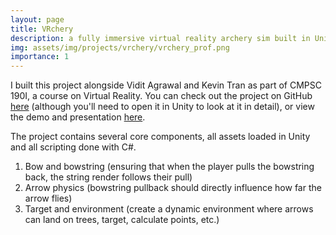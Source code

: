 ```yaml
---
layout: page
title: VRchery
description: a fully immersive virtual reality archery sim built in Unity
img: assets/img/projects/vrchery/vrchery_prof.png
importance: 1
---
```


I built this project alongside Vidit Agrawal and Kevin Tran as part of CMPSC 190I, a course on Virtual Reality. You can check out the project on GitHub [here](https://github.com/320trankt/VRchery) (although you'll need to open it in Unity to look at it in detail), or view the demo and presentation [here](https://docs.google.com/presentation/d/1nARqSpOlcpT2YiCXVa6TsuGfkKqxy836Dn2cmUqoko4/edit?usp=sharing). 

The project contains several core components, all assets loaded in Unity and all scripting done with C#.

1. Bow and bowstring (ensuring that when the player pulls the bowstring back, the string render follows their pull)
2. Arrow physics (bowstring pullback should directly influence how far the arrow flies)
3. Target and environment (create a dynamic environment where arrows can land on trees, target, calculate points, etc.)